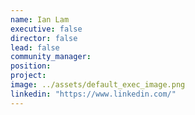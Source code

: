 ```yaml
---
name: Ian Lam
executive: false
director: false
lead: false
community_manager:   
position:  
project:  
image: ../assets/default_exec_image.png
linkedin: "https://www.linkedin.com/"
---
```

